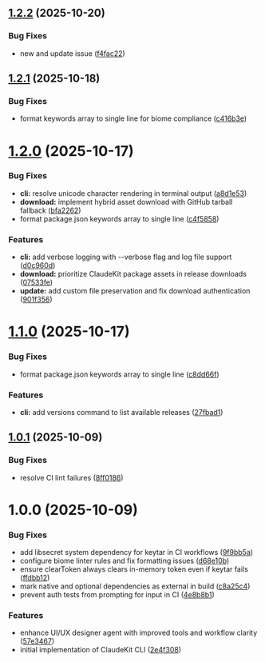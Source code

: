 ## [1.2.2](https://github.com/mrgoonie/claudekit-cli/compare/v1.2.1...v1.2.2) (2025-10-20)


### Bug Fixes

* new and update issue ([f4fac22](https://github.com/mrgoonie/claudekit-cli/commit/f4fac224792fe82c1556f4b9ba7a6dcfc50aa84f))

## [1.2.1](https://github.com/mrgoonie/claudekit-cli/compare/v1.2.0...v1.2.1) (2025-10-18)


### Bug Fixes

* format keywords array to single line for biome compliance ([c416b3e](https://github.com/mrgoonie/claudekit-cli/commit/c416b3e2d0bddca73ca8a3e60cdc5d32e15c888e))

# [1.2.0](https://github.com/mrgoonie/claudekit-cli/compare/v1.1.0...v1.2.0) (2025-10-17)


### Bug Fixes

* **cli:** resolve unicode character rendering in terminal output ([a8d1e53](https://github.com/mrgoonie/claudekit-cli/commit/a8d1e53462be644e8435b17a6679453860a1c06a))
* **download:** implement hybrid asset download with GitHub tarball fallback ([bfa2262](https://github.com/mrgoonie/claudekit-cli/commit/bfa22624562f5098a017c38d39906315edde98a4))
* format package.json keywords array to single line ([c4f5858](https://github.com/mrgoonie/claudekit-cli/commit/c4f5858dc1e4d95df5b9e4233884f7ba8b09a09a))


### Features

* **cli:** add verbose logging with --verbose flag and log file support ([d0c960d](https://github.com/mrgoonie/claudekit-cli/commit/d0c960d7115f4eb38b328f08ed980eda12dacd4b))
* **download:** prioritize ClaudeKit package assets in release downloads ([07533fe](https://github.com/mrgoonie/claudekit-cli/commit/07533fead1ed7f8382db81b65c4b82a7578ac86f))
* **update:** add custom file preservation and fix download authentication ([901f356](https://github.com/mrgoonie/claudekit-cli/commit/901f356de0fed1c68e3ad249d293f3eb3867bacf))

# [1.1.0](https://github.com/mrgoonie/claudekit-cli/compare/v1.0.1...v1.1.0) (2025-10-17)


### Bug Fixes

* format package.json keywords array to single line ([c8dd66f](https://github.com/mrgoonie/claudekit-cli/commit/c8dd66faa94a84188790947fe3ee6f562d63cd46))


### Features

* **cli:** add versions command to list available releases ([27fbad1](https://github.com/mrgoonie/claudekit-cli/commit/27fbad1be3b5df90cb85ba9a3dd1b0eeb4fa6125))

## [1.0.1](https://github.com/mrgoonie/claudekit-cli/compare/v1.0.0...v1.0.1) (2025-10-09)


### Bug Fixes

* resolve CI lint failures ([8ff0186](https://github.com/mrgoonie/claudekit-cli/commit/8ff0186d8381003802c70c7cc17383e5662239a1))

# 1.0.0 (2025-10-09)


### Bug Fixes

* add libsecret system dependency for keytar in CI workflows ([9f9bb5a](https://github.com/mrgoonie/claudekit-cli/commit/9f9bb5a351fb3071d3929fbc8c916ca88ec0167d))
* configure biome linter rules and fix formatting issues ([d68e10b](https://github.com/mrgoonie/claudekit-cli/commit/d68e10bb1e65e525069ac3b3401ae9fc8131c15e))
* ensure clearToken always clears in-memory token even if keytar fails ([ffdbb12](https://github.com/mrgoonie/claudekit-cli/commit/ffdbb12dc20f5f171be94f4fb51745eff9b6c799))
* mark native and optional dependencies as external in build ([c8a25c4](https://github.com/mrgoonie/claudekit-cli/commit/c8a25c40fb53e5bcda6fe48522ffa21f9e2907e5))
* prevent auth tests from prompting for input in CI ([4e8b8b1](https://github.com/mrgoonie/claudekit-cli/commit/4e8b8b149f03b1ae05b3fb27846786c34e58d284))


### Features

* enhance UI/UX designer agent with improved tools and workflow clarity ([57e3467](https://github.com/mrgoonie/claudekit-cli/commit/57e3467c88c951e83fe5680358a4a5ac0e3b44d3))
* initial implementation of ClaudeKit CLI ([2e4f308](https://github.com/mrgoonie/claudekit-cli/commit/2e4f308bc99b8811ea0cc72b91a18b286b9fbd3e))
